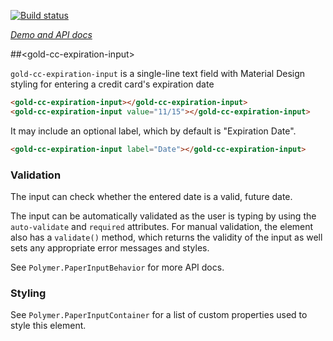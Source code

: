 
<!---

This README is automatically generated from the comments in these files:
date-input.html  date-validator.html  gold-cc-expiration-input.html

Edit those files, and our readme bot will duplicate them over here!
Edit this file, and the bot will squash your changes :)

The bot does some handling of markdown. Please file a bug if it does the wrong
thing! https://github.com/PolymerLabs/tedium/issues

-->

[![Build status](https://travis-ci.org/PolymerElements/gold-cc-expiration-input.svg?branch=master)](https://travis-ci.org/PolymerElements/gold-cc-expiration-input)

_[Demo and API docs](https://elements.polymer-project.org/elements/gold-cc-expiration-input)_


##&lt;gold-cc-expiration-input&gt;

`gold-cc-expiration-input` is a  single-line text field with Material Design styling
for entering a credit card's expiration date

```html
<gold-cc-expiration-input></gold-cc-expiration-input>
<gold-cc-expiration-input value="11/15"></gold-cc-expiration-input>
```

It may include an optional label, which by default is "Expiration Date".

```html
<gold-cc-expiration-input label="Date"></gold-cc-expiration-input>
```

### Validation

The input can check whether the entered date is a valid, future date.

The input can be automatically validated as the user is typing by using
the `auto-validate` and `required` attributes. For manual validation, the
element also has a `validate()` method, which returns the validity of the
input as well sets any appropriate error messages and styles.

See `Polymer.PaperInputBehavior` for more API docs.

### Styling

See `Polymer.PaperInputContainer` for a list of custom properties used to
style this element.



<!-- No docs for <date-input> found. -->

<!-- No docs for <date-validator> found. -->

